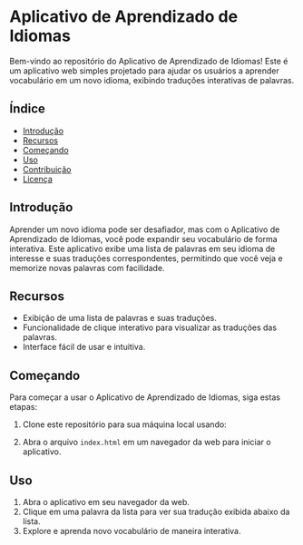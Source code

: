 # Aplicativo de Aprendizado de Idiomas

Bem-vindo ao repositório do Aplicativo de Aprendizado de Idiomas! Este é um aplicativo web simples projetado para ajudar os usuários a aprender vocabulário em um novo idioma, exibindo traduções interativas de palavras.

## Índice
- [Introdução](#introdução)
- [Recursos](#recursos)
- [Começando](#começando)
- [Uso](#uso)
- [Contribuição](#contribuição)
- [Licença](#licença)

## Introdução

Aprender um novo idioma pode ser desafiador, mas com o Aplicativo de Aprendizado de Idiomas, você pode expandir seu vocabulário de forma interativa. Este aplicativo exibe uma lista de palavras em seu idioma de interesse e suas traduções correspondentes, permitindo que você veja e memorize novas palavras com facilidade.

## Recursos

- Exibição de uma lista de palavras e suas traduções.
- Funcionalidade de clique interativo para visualizar as traduções das palavras.
- Interface fácil de usar e intuitiva.

## Começando

Para começar a usar o Aplicativo de Aprendizado de Idiomas, siga estas etapas:

1. Clone este repositório para sua máquina local usando:


2. Abra o arquivo `index.html` em um navegador da web para iniciar o aplicativo.

## Uso

1. Abra o aplicativo em seu navegador da web.
2. Clique em uma palavra da lista para ver sua tradução exibida abaixo da lista.
3. Explore e aprenda novo vocabulário de maneira interativa.




